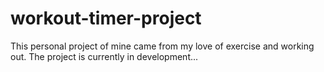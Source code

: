 # workout-timer-project
This personal project of mine came from my love of exercise and working out. The project is currently in development...
